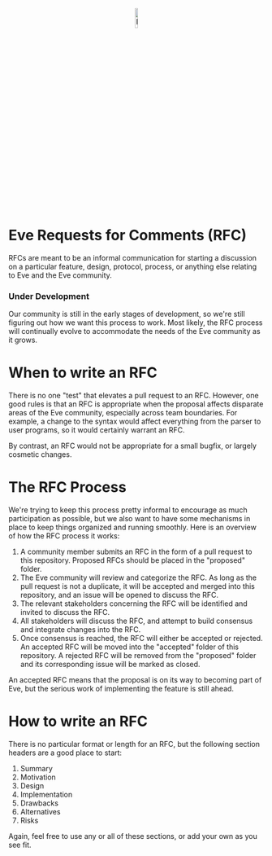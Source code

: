 <p align="center">
  <img src="https://github.com/witheve/assets/blob/master/images/logo.png?raw=true" alt="Eve logo" width="10%" />
</p>

# Eve Requests for Comments (RFC)

RFCs are meant to be an informal communication for starting a discussion on a particular feature, design, protocol, process, or anything else relating to Eve and the Eve community.

### Under Development

Our community is still in the early stages of development, so we're still figuring out how we want this process to work. Most likely, the RFC process will continually evolve to accommodate the needs of the Eve community as it grows.

# When to write an RFC

There is no one "test" that elevates a pull request to an RFC. However, one good rules is that an RFC is appropriate when the proposal affects disparate areas of the Eve community, especially across team boundaries. For example, a change to the syntax would affect everything from the parser to user programs, so it would certainly warrant an RFC.

By contrast, an RFC would not be appropriate for a small bugfix, or largely cosmetic changes.

# The RFC Process

We're trying to keep this process pretty informal to encourage as much participation as possible, but we also want to have some mechanisms in place to keep things organized and running smoothly. Here is an overview of how the RFC process it works:

1. A community member submits an RFC in the form of a pull request to this repository. Proposed RFCs should be placed in the "proposed" folder.
2. The Eve community will review and categorize the RFC. As long as the pull request is not a duplicate, it will be accepted and merged into this repository, and an issue will be opened to discuss the RFC.
3. The relevant stakeholders concerning the RFC will be identified and invited to discuss the RFC.
3. All stakeholders will discuss the RFC, and attempt to build consensus and integrate changes into the RFC.
4. Once consensus is reached, the RFC will either be accepted or rejected. An accepted RFC will be moved into the "accepted" folder of this repository. A rejected RFC will be removed from the "proposed" folder and its corresponding issue will be marked as closed.

An accepted RFC means that the proposal is on its way to becoming part of Eve, but the serious work of implementing the feature is still ahead.

# How to write an RFC

There is no particular format or length for an RFC, but the following section headers are a good place to start:

1. Summary
2. Motivation
3. Design
4. Implementation
5. Drawbacks
6. Alternatives
7. Risks

Again, feel free to use any or all of these sections, or add your own as you see fit.
